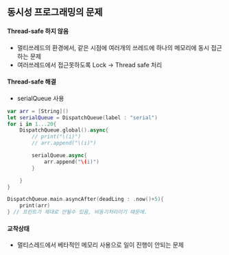 ## 동시성 프로그래밍의 문제
#### Thread-safe 하지 않음
- 멀티쓰레드의 환경에서, 같은 시점에 여러개의 쓰레드에 하나의 메모리에 동시 접근하는 문제
- 여러쓰레드에서 접근못하도록  Lock -> Thread safe 처리

#### Thread-safe 해결
- serialQueue 사용
```swift
var arr = [String]()
let serialQueue = DispatchQueue(label : "serial")
for i in 1...20{
	DispatchQueue.global().async{
		// print("\(i)")
		// arr.append("\(i)")

		serialQueue.async{
			arr.append("\(i)")
		}

	}
}

DispatchQueue.main.asyncAfter(deadLing : .now()+5){
	print(arr)
} // 프린트가 제대로 안될수 있음, 비동기처리이기 때문에.
```


#### 교착상태
- 멀티스레드에서 베타적인 메모리 사용으로 일이 진행이 안되는 문제